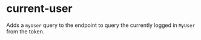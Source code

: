 # current-user

Adds a `myUser` query to the endpoint to query the currently logged in `MyUser` from the token.